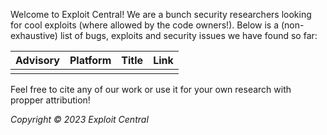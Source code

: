 Welcome to Exploit Central! We are a bunch security researchers looking for cool exploits (where allowed by the code owners!). Below is a (non-exhaustive) list of bugs, exploits and security issues we have found so far:

| Advisory | Platform | Title | Link |
|---|---|---|---|
|  |  |  |  |

Feel free to cite any of our work or use it for your own research with propper attribution!

*Copyright © 2023 Exploit Central*
